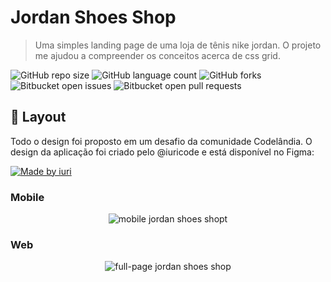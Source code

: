 # Jordan Shoes Shop
> Uma simples landing page de uma loja de tênis nike jordan. O projeto me ajudou a compreender os conceitos acerca de css grid.

![GitHub repo size](https://img.shields.io/github/repo-size/jean-vitor/jordan-shoes?style=for-the-badge)
![GitHub language count](https://img.shields.io/github/languages/count/jean-vitor/jordan-shoes?style=for-the-badge)
![GitHub forks](https://img.shields.io/github/forks/jean-vitor/jordan-shoes?style=for-the-badge)
![Bitbucket open issues](https://img.shields.io/bitbucket/issues/jean-vitor/jordan-shoes?style=for-the-badge)
![Bitbucket open pull requests](https://img.shields.io/bitbucket/pr-raw/jean-vitor/jordan-shoes?style=for-the-badge)

## 🎨 Layout

Todo o design foi proposto em um desafio da comunidade Codelândia. O design da aplicação foi criado pelo @iuricode e está disponível no Figma:

<a href="https://www.figma.com/file/Yb9IBH56g7T1hdIyZ3BMNO/Desafios---Codel%C3%A2ndia?node-id=1883%3A2">
  <img alt="Made by iuri" src="https://img.shields.io/badge/Acessar%20Layout%20-Figma-%2304D361">
</a>


### Mobile

<p align="center">
  <img src="https://i.imgur.com/7vZjHuu.png" alt="mobile jordan shoes shopt" />
</p>

### Web

<p align="center" style="display: flex; align-items: flex-start; justify-content: center;">
  <img src="https://i.imgur.com/mvkSMOa.png" alt="full-page jordan shoes shop" />
</p>


